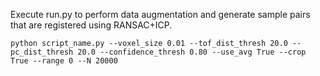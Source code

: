 Execute run.py to perform data augmentation and generate sample pairs that are registered using RANSAC+ICP.

``` python script_name.py --voxel_size 0.01 --tof_dist_thresh 20.0 --pc_dist_thresh 20.0 --confidence_thresh 0.80 --use_avg True --crop True --range 0 --N 20000 ```

